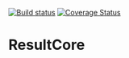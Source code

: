 [![Build status](https://ci.appveyor.com/api/projects/status/4dv2erer90xujsmt/branch/master?svg=true)](https://ci.appveyor.com/project/tiagor87/result/branch/master)
[![Coverage Status](https://coveralls.io/repos/github/tiagor87/ResultCore/badge.svg?branch=master)](https://coveralls.io/github/tiagor87/ResultCore?branch=master)

# ResultCore
